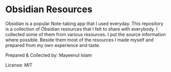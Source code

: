 # Obsidian Resources

Obsidian is a popular Note-taking app that I used everyday. This repository is a collection of Obsidian resources that I felt to share with everybody. I collected some of them from various resources. I put the source information where possible. Beside them most of the resources I made myself and prepared from my own experience and taste.

Prepared & Collected by: Mayeenul Islam

License: MIT
